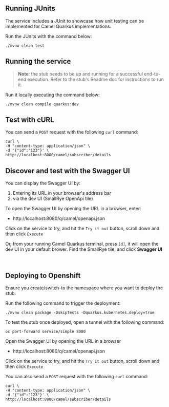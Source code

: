 ## Running JUnits

The service includes a JUnit to showcase how unit testing can be implemented for Camel Quarkus implementations.

Run the JUnits with the command below:

```
./mvnw clean test
```

## Running the service

>**Note**: the stub needs to be up and running for a successful end-to-end execution. Refer to the stub's Readme doc for instructions to run it.

Run it locally executing the command below:

```
./mvnw clean compile quarkus:dev
```

## Test with cURL

You can send a `POST` request with the following `curl` command:

```
curl \
-H "content-type: application/json" \
-d '{"id":"123"}' \
http://localhost:8080/camel/subscriber/details
```

## Discover and test with the Swagger UI

You can display the Swagger UI by:
 1. Entering its URL in your browser's address bar
 2. via the dev UI (SmallRye OpenApi tile) 

To open the Swagger UI by opening the URL in a browser, enter:

 - http://localhost:8080/q/camel/openapi.json

Click on the service to try, and hit the `Try it out` button, scroll down and then click `Execute`

Or, from your running Camel Quarkus terminal, press `[d]`, it will open the dev UI in your default brower. Find the SmallRye tile, and click **Swagger UI**

<br>

## Deploying to Openshift

Ensure you create/switch-to the namespace where you want to deploy the stub.

Run the following command to trigger the deployment:
```
./mvnw clean package -DskipTests -Dquarkus.kubernetes.deploy=true
```

To test the stub once deployed, open a tunnel with the following command:
```
oc port-forward service/simple 8080
```

Open the Swagger UI by opening the URL in a browser

 - http://localhost:8080/q/camel/openapi.json

Click on the service to try, and hit the `Try it out` button, scroll down and then click `Execute`

You can also send a `POST` request with the following `curl` command:

```
curl \
-H "content-type: application/json" \
-d '{"id":"123"}' \
http://localhost:8080/camel/subscriber/details
```

